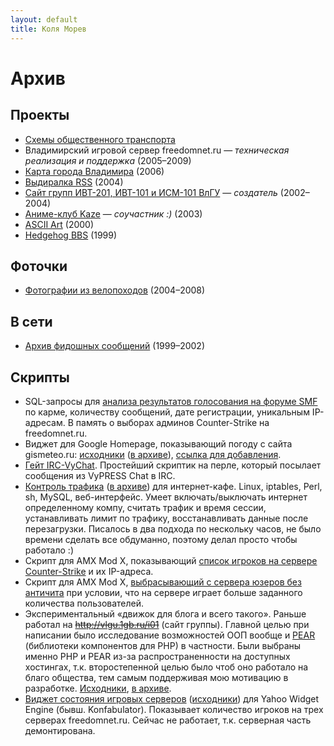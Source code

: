 ```yaml
---
layout: default
title: Коля Морев
---
```

# Архив

## Проекты

* [Схемы общественного транспорта](/creative/busmap/index.html)
* Владимирский игровой сервер freedomnet.ru&nbsp;&mdash; <em>техническая реализация и поддержка</em> <span class="year">(2005&ndash;2009)</span>
* [Карта города Владимира](http://app.kolia.pp.ru/maps/) <span class="year">(2006)</span>
* [Выдиралка RSS](/rss/) <span class="year">(2004)</span>
* [Сайт групп ИВТ-201, ИВТ-101 и ИСМ-101 ВлГУ](http://web.archive.org/web/20050311014553/http://vlgu.1gb.ru/i01/)&nbsp;&mdash; <em>создатель</em> <span class="year">(2002&ndash;2004)</span>
* [Аниме-клуб Kaze](http://web.archive.org/web/20131011031537/http://kaze.otaku.ru/)&nbsp;&mdash; <em>соучастник :)</em> <span class="year">(2003)</span>
* [ASCII Art](/creative/ascii/index.html) <span class="year">(2000)</span>
* [Hedgehog BBS](/creative/hedgehog/index.html) <span class="year">(1999)</span>

## Фоточки

* [Фотографии из велопоходов](/photos/velo.html) <span class="year">(2004&ndash;2008)</span>

## В сети

<ul>
<li><a href="https://groups.google.com/forum/#!search/Kolia$20Morev%7Csort:relevance%7Cspell:false">Архив фидошных сообщений</a> <span class="year">(1999&ndash;2002)</span></li>
</ul>

## Скрипты

<ul>
    <li>SQL-запросы для <a href="/scripts/smf/forum-polls.html">анализа результатов голосования на форуме SMF</a> по карме, количеству сообщений, дате регистрации, уникальным IP-адресам. В память о выборах админов Counter-Strike на freedomnet.ru.</li>
    <li>Виджет для Google Homepage, показывающий погоду с сайта gismeteo.ru: <a href="https://github.com/kolyuchiy/gismeteo-igoogle-widget">исходники</a> (<a href="https://github.com/kolyuchiy/gismeteo-igoogle-widget/zipball/master">в архиве</a>), <a href="/scripts/gismeteo/gismeteo.xml">ссылка для добавления</a>.</li>
    <li><a href="https://gist.github.com/1379373">Гейт IRC-VyChat</a>. Простейший скриптик на перле, который посылает сообщения из VyPRESS Chat в IRC. </li>
    <li><a href="https://github.com/kolyuchiy/webcafe-traffic">Контроль трафика</a> (<a href="https://github.com/kolyuchiy/webcafe-traffic/tarball/master">в архиве</a>)  для интернет-кафе. Linux, iptables, Perl, sh, MySQL, веб-интерфейс.  Умеет включать/выключать интернет определенному компу, считать трафик и  время сессии, устанавливать лимит по трафику, восстанавливать данные  после перезагрузки. Писалось в два подхода по нескольку часов, не было времени сделать все обдуманно, поэтому делал просто чтобы работало :) </li>
    <li>Скрипт для AMX Mod X, показывающий <a href="https://gist.github.com/1379388">список игроков на сервере Counter-Strike</a> и их IP-адреса.</li>
    <li>Скрипт для AMX Mod X, <a href="https://gist.github.com/1379392">выбрасывающий с сервера юзеров без античита</a> при условии, что на сервере играет больше заданного количества пользователей.</li>
    <li>Экспериментальный «движок для блога и всего такого». Раньше работал на <a href="http://vlgu.1gb.ru/i01/"><del>http://vlgu.1gb.ru/i01</del></a> (сайт группы). Главной целью при написании было исследование возможностей ООП вообще и <a href="http://pear.php.net">PEAR</a> (библиотеки компонентов для PHP) в  частности. Были выбраны именно PHP и PEAR из-за распространенности на  доступных хостингах, т.к. второстепенной целью было чтоб оно работало на  благо общества, тем самым поддерживая мою мотивацию в разработке. <a href="https://github.com/kolyuchiy/i01-blog">Исходники</a>, <a href="https://github.com/kolyuchiy/i01-blog/tarball/master">в архиве</a>.</li>
    <li><a href="/programming/freedomnet/Freedomnet.ru_servers_status.widget">Виджет состояния игровых серверов</a> (<a href="https://github.com/kolyuchiy/freedomnet-servers-status-widget">исходники</a>) для Yahoo Widget Engine (бывш. Konfabulator). Показывает количество игроков на трех серверах freedomnet.ru. Сейчас не работает, т.к. серверная часть демонтирована.</li>
</ul>

